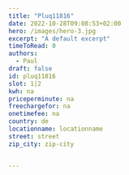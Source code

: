 ```yaml
---
title: "Pluq11816"
date: 2022-10-28T09:08:53+02:00
hero: /images/hero-3.jpg
excerpt: "A default excerpt"
timeToRead: 0
authors:
  - Paul
draft: false
id: pluq11816
slot: 1|2
kwh: na
priceperminute: na
freechargefor: na
onetimefee: na
country: de
locationname: locationname
street: street
zip_city: zip-city


---
```

